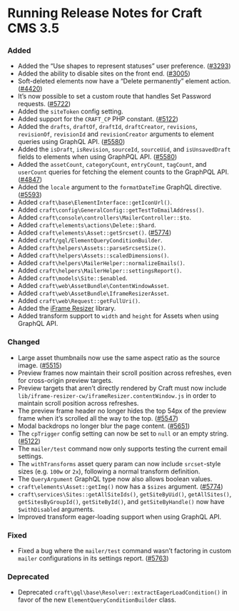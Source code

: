 # Running Release Notes for Craft CMS 3.5

### Added
- Added the “Use shapes to represent statuses” user preference. ([#3293](https://github.com/craftcms/cms/issues/3293))
- Added the ability to disable sites on the front end. ([#3005](https://github.com/craftcms/cms/issues/3005))
- Soft-deleted elements now have a “Delete permanently” element action. ([#4420](https://github.com/craftcms/cms/issues/4420))
- It’s now possible to set a custom route that handles Set Password requests. ([#5722](https://github.com/craftcms/cms/issues/5722))
- Added the `siteToken` config setting.
- Added support for the `CRAFT_CP` PHP constant. ([#5122](https://github.com/craftcms/cms/issues/5122))
- Added the `drafts`, `draftOf`, `draftId`, `draftCreator`, `revisions`, `revisionOf`, `revisionId` and `revisionCreator` arguments to element queries using GraphQL API. ([#5580](https://github.com/craftcms/cms/issues/5580)) 
- Added the `isDraft`, `isRevision`, `sourceId`, `sourceUid`, and `isUnsavedDraft` fields to elements when using GraphPQL API. ([#5580](https://github.com/craftcms/cms/issues/5580))
- Added the `assetCount`, `categoryCount`, `entryCount`, `tagCount`, and `userCount` queries for fetching the element counts to the GraphPQL API. ([#4847](https://github.com/craftcms/cms/issues/4847))
- Added the `locale` argument to the `formatDateTime` GraphQL directive. ([#5593](https://github.com/craftcms/cms/issues/5593))
- Added `craft\base\ElementInterface::getIconUrl()`.
- Added `craft\config\GeneralConfig::getTestToEmailAddress()`.
- Added `craft\console\controllers\MailerController::$to`.
- Added `craft\elements\actions\Delete::$hard`.
- Added `craft\elements\Asset::getSrcset()`. ([#5774](https://github.com/craftcms/cms/issues/5774))
- Added `craft/gql/ElementQueryConditionBuilder`.
- Added `craft\helpers\Assets::parseSrcsetSize()`.
- Added `craft\helpers\Assets::scaledDimensions()`.
- Added `craft\helpers\MailerHelper::normalizeEmails()`.
- Added `craft\helpers\MailerHelper::settingsReport()`.
- Added `craft\models\Site::$enabled`.
- Added `craft\web\AssetBundle\ContentWindowAsset`.
- Added `craft\web\AssetBundle\IframeResizerAsset`.
- Added `craft\web\Request::getFullUri()`.
- Added the [iFrame Resizer](http://davidjbradshaw.github.io/iframe-resizer/) library.
- Added transform support to `width` and `height` for Assets when using GraphQL API.

### Changed
- Large asset thumbnails now use the same aspect ratio as the source image. ([#5515](https://github.com/craftcms/cms/issues/5515))
- Preview frames now maintain their scroll position across refreshes, even for cross-origin preview targets.
- Preview targets that aren’t directly rendered by Craft must now include `lib/iframe-resizer-cw/iframeResizer.contentWindow.js` in order to maintain scroll position across refreshes.
- The preview frame header no longer hides the top 54px of the preview frame when it’s scrolled all the way to the top. ([#5547](https://github.com/craftcms/cms/issues/5547))
- Modal backdrops no longer blur the page content. ([#5651](https://github.com/craftcms/cms/issues/5651))
- The `cpTrigger` config setting can now be set to `null` or an empty string. ([#5122](https://github.com/craftcms/cms/issues/5122))
- The `mailer/test` command now only supports testing the current email settings.
- The `withTransforms` asset query param can now include `srcset`-style sizes (e.g. `100w` or `2x`), following a normal transform definition.
- The `QueryArgument` GraphQL type now also allows boolean values.
- `craft\elements\Asset::getImg()` now has a `$sizes` argument. ([#5774](https://github.com/craftcms/cms/issues/5774))
- `craft\services\Sites::getAllSiteIds()`, `getSiteByUid()`, `getAllSites()`, `getSitesByGroupId()`, `getSiteById()`, and `getSiteByHandle()` now have `$withDisabled` arguments.
- Improved transform eager-loading support when using GraphQL API.

### Fixed
- Fixed a bug where the `mailer/test` command wasn’t factoring in custom `mailer` configurations in its settings report. ([#5763](https://github.com/craftcms/cms/issues/5763))

### Deprecated
- Deprecated `craft\gql\base\Resolver::extractEagerLoadCondition()` in favor of the new `ElementQueryConditionBuilder` class.
